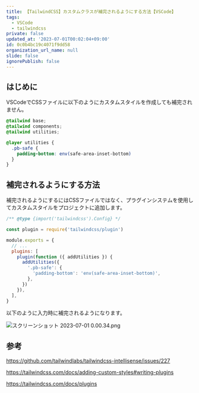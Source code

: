 ```yaml
---
title: 【TailwindCSS】カスタムクラスが補完されるようにする方法【VSCode】
tags:
  - VSCode
  - tailwindcss
private: false
updated_at: '2023-07-01T00:02:04+09:00'
id: 0c0b4bc19c4071f9dd58
organization_url_name: null
slide: false
ignorePublish: false
---
```

## はじめに

VSCodeでCSSファイルに以下のようにカスタムスタイルを作成しても補完されません。

```css
@tailwind base;
@tailwind components;
@tailwind utilities;

@layer utilities {
  .pb-safe {
    padding-bottom: env(safe-area-inset-bottom)
  }
}

```

## 補完されるようにする方法

補完されるようにするにはCSSファイルではなく、プラグインシステムを使用してカスタムスタイルをプロジェクトに追加します。

```js:tailwind.config.js
/** @type {import('tailwindcss').Config} */

const plugin = require('tailwindcss/plugin')

module.exports = {
  // ...
  plugins: [
    plugin(function ({ addUtilities }) {
      addUtilities({
        '.pb-safe': {
          'padding-bottom': 'env(safe-area-inset-bottom)',
        },
      })
    }),
  ],
}
```

以下のように入力時に補完されるようになります。

![スクリーンショット 2023-07-01 0.00.34.png](https://qiita-image-store.s3.ap-northeast-1.amazonaws.com/0/2342443/71168b54-55f1-cf4a-588a-e67e7ed54e41.png)

## 参考
https://github.com/tailwindlabs/tailwindcss-intellisense/issues/227

https://tailwindcss.com/docs/adding-custom-styles#writing-plugins

https://tailwindcss.com/docs/plugins

